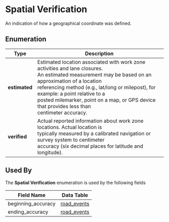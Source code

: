 # Spatial Verification
An indication of how a geographical coordinate was defined.

## Enumeration
Type | Description
--- | ---
**estimated** | Estimated location associated with work zone activities and lane closures.<br>An estimated measurement may be based on an approximation of a location<br>referencing method (e.g., lat/long or milepost), for example: a point relative to a<br>posted milemarker, point on a map, or GPS device that provides less than<br>centimeter accuracy.
**verified** | Actual reported information about work zone locations. Actual location is<br>typically measured by a calibrated navigation or survey system to centimeter<br>accuracy (six decimal places for latitude and longitude).

## Used By
The **Spatial Verification** enumeration is used by the following fields

Field Name | Data Table
--- | ---
beginning_accuracy | [road_events](/spec-content/data-tables/road_events.md)
ending_accuracy | [road_events](/spec-content/data-tables/road_events.md)

